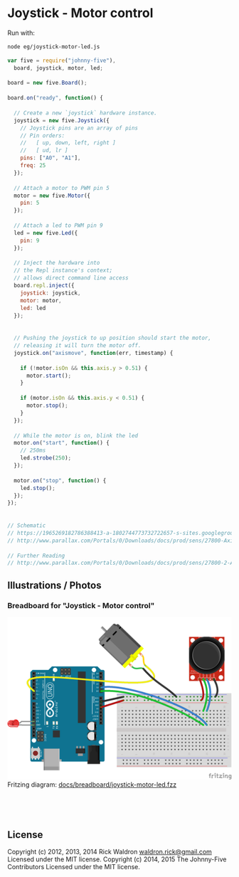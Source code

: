 <!--remove-start-->

# Joystick - Motor control





Run with:
```bash
node eg/joystick-motor-led.js
```

<!--remove-end-->

```javascript
var five = require("johnny-five"),
  board, joystick, motor, led;

board = new five.Board();

board.on("ready", function() {

  // Create a new `joystick` hardware instance.
  joystick = new five.Joystick({
    // Joystick pins are an array of pins
    // Pin orders:
    //   [ up, down, left, right ]
    //   [ ud, lr ]
    pins: ["A0", "A1"],
    freq: 25
  });

  // Attach a motor to PWM pin 5
  motor = new five.Motor({
    pin: 5
  });

  // Attach a led to PWM pin 9
  led = new five.Led({
    pin: 9
  });

  // Inject the hardware into
  // the Repl instance's context;
  // allows direct command line access
  board.repl.inject({
    joystick: joystick,
    motor: motor,
    led: led
  });


  // Pushing the joystick to up position should start the motor,
  // releasing it will turn the motor off.
  joystick.on("axismove", function(err, timestamp) {

    if (!motor.isOn && this.axis.y > 0.51) {
      motor.start();
    }

    if (motor.isOn && this.axis.y < 0.51) {
      motor.stop();
    }
  });

  // While the motor is on, blink the led
  motor.on("start", function() {
    // 250ms
    led.strobe(250);
  });

  motor.on("stop", function() {
    led.stop();
  });
});


// Schematic
// https://1965269182786388413-a-1802744773732722657-s-sites.googlegroups.com/site/parallaxinretailstores/home/2-axis-joystick/Joystick-6.png
// http://www.parallax.com/Portals/0/Downloads/docs/prod/sens/27800-Axis%20JoyStick_B%20Schematic.pdf

// Further Reading
// http://www.parallax.com/Portals/0/Downloads/docs/prod/sens/27800-2-AxisJoystick-v1.2.pdf

```


## Illustrations / Photos


### Breadboard for "Joystick - Motor control"



![docs/breadboard/joystick-motor-led.png](breadboard/joystick-motor-led.png)<br>
Fritzing diagram: [docs/breadboard/joystick-motor-led.fzz](breadboard/joystick-motor-led.fzz)

&nbsp;





&nbsp;

<!--remove-start-->

## License
Copyright (c) 2012, 2013, 2014 Rick Waldron <waldron.rick@gmail.com>
Licensed under the MIT license.
Copyright (c) 2014, 2015 The Johnny-Five Contributors
Licensed under the MIT license.

<!--remove-end-->
